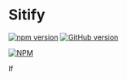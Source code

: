 # Sitify

[![npm version](https://badge.fury.io/js/sitify.svg)](http://badge.fury.io/js/sitify) [![GitHub version](https://badge.fury.io/gh/hacdias%2Fsitify.svg)](http://badge.fury.io/gh/hacdias%2Fsitify)

[![NPM](https://nodei.co/npm/sitify.png?downloads=true)](https://nodei.co/npm/sitify/)

If